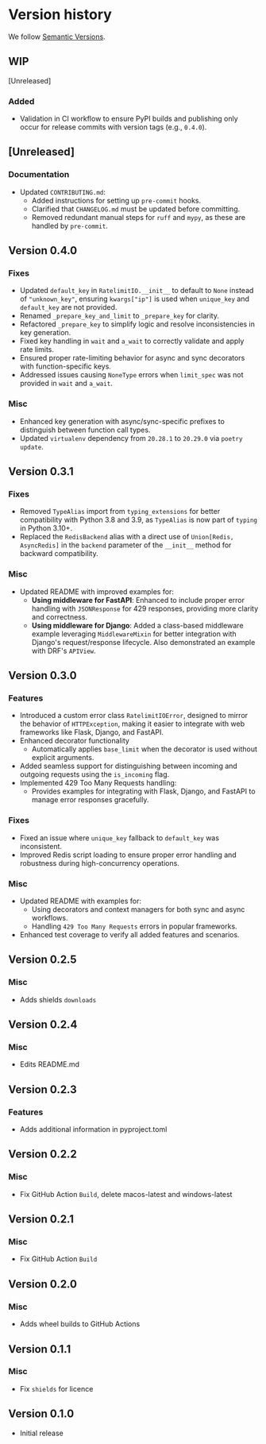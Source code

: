 # Version history

We follow [Semantic Versions](https://semver.org/).

## WIP

[Unreleased]
### Added
- Validation in CI workflow to ensure PyPI builds and publishing only occur for release commits with version tags (e.g., `0.4.0`).

## [Unreleased]

### Documentation
- Updated `CONTRIBUTING.md`:
  - Added instructions for setting up `pre-commit` hooks.
  - Clarified that `CHANGELOG.md` must be updated before committing.
  - Removed redundant manual steps for `ruff` and `mypy`, as these are handled by `pre-commit`.

## Version 0.4.0

### Fixes

- Updated `default_key` in `RatelimitIO.__init__` to default to `None` instead of `"unknown_key"`, ensuring `kwargs["ip"]` is used when `unique_key` and `default_key` are not provided.
- Renamed `_prepare_key_and_limit` to `_prepare_key` for clarity.
- Refactored `_prepare_key` to simplify logic and resolve inconsistencies in key generation.
- Fixed key handling in `wait` and `a_wait` to correctly validate and apply rate limits.
- Ensured proper rate-limiting behavior for async and sync decorators with function-specific keys.
- Addressed issues causing `NoneType` errors when `limit_spec` was not provided in `wait` and `a_wait`.

### Misc

- Enhanced key generation with async/sync-specific prefixes to distinguish between function call types.
- Updated `virtualenv` dependency from `20.28.1` to `20.29.0` via `poetry update`.

## Version 0.3.1

### Fixes

- Removed `TypeAlias` import from `typing_extensions` for better compatibility with Python 3.8 and 3.9, as `TypeAlias` is now part of `typing` in Python 3.10+.
- Replaced the `RedisBackend` alias with a direct use of `Union[Redis, AsyncRedis]` in the `backend` parameter of the `__init__` method for backward compatibility.

### Misc

- Updated README with improved examples for:
  - **Using middleware for FastAPI**: Enhanced to include proper error handling with `JSONResponse` for 429 responses, providing more clarity and correctness.
  - **Using middleware for Django**: Added a class-based middleware example leveraging `MiddlewareMixin` for better integration with Django's request/response lifecycle. Also demonstrated an example with DRF's `APIView`.

## Version 0.3.0

### Features

- Introduced a custom error class `RatelimitIOError`, designed to mirror the behavior of `HTTPException`, making it easier to integrate with web frameworks like Flask, Django, and FastAPI.
- Enhanced decorator functionality
  - Automatically applies `base_limit` when the decorator is used without explicit arguments.
- Added seamless support for distinguishing between incoming and outgoing requests using the `is_incoming` flag.
- Implemented 429 Too Many Requests handling:
  - Provides examples for integrating with Flask, Django, and FastAPI to manage error responses gracefully.

### Fixes

- Fixed an issue where `unique_key` fallback to `default_key` was inconsistent.
- Improved Redis script loading to ensure proper error handling and robustness during high-concurrency operations.

### Misc

- Updated README with examples for:
  - Using decorators and context managers for both sync and async workflows.
  - Handling `429 Too Many Requests` errors in popular frameworks.
- Enhanced test coverage to verify all added features and scenarios.

## Version 0.2.5

### Misc

- Adds shields `downloads`

## Version 0.2.4

### Misc

- Edits README.md

## Version 0.2.3

### Features

- Adds additional information in pyproject.toml

## Version 0.2.2

### Misc

- Fix GitHub Action `Build`, delete macos-latest and windows-latest

## Version 0.2.1

### Misc

- Fix GitHub Action `Build`

## Version 0.2.0

### Misc

- Adds wheel builds to GitHub Actions

## Version 0.1.1

### Misc

- Fix `shields` for licence

## Version 0.1.0

- Initial release
